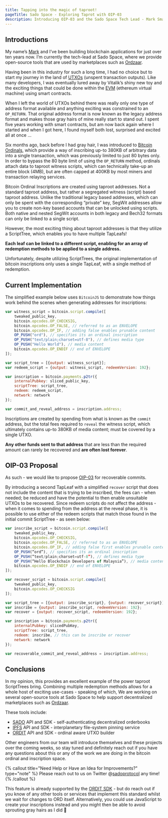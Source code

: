```yaml
---
title: Tapping into the magic of taproot!
pageTitle: Sado Space - Exploring Taprot with OIP-03
description: Introducing OIP-03 and the Sado Space Tech Lead - Mark Smalley
---
```


## Introductions

My name’s [Mark](http://smalley.my/) and I’ve been building blockchain applications for just over ten years now. I’m currently the tech-lead at Sado Space, where we provide open-source tools that are used by marketplaces such as [Ordzaar](https://ordzaar.com). 

Having been in this industry for such a long time, I had no choice but to start my journey in the land of [UTXOs](https://en.wikipedia.org/wiki/Unspent_transaction_output) (unspent transaction outputs). Like many developers, I was eventually lured away by Vitalik’s shiny new toy and the exciting things that could be done within the [EVM](https://en.wikipedia.org/wiki/Ethereum#Virtual_machine) (ethereum virtual machine) using smart contracts. 

When I left the world of UTXOs behind there was really only one type of address format available and anything exciting was constrained to an `OP_RETURN`. That original address format is now known as the legacy address format and makes those gray hairs of mine really start to stand out. I spent five years working with smart contracts, but am now back again where I started and when I got here, I found myself both lost, surprised and excited all at once …

Six months ago, back before I had gray hair, I was introduced to [Bitcoin Ordinals](https://docs.ordinals.com/), which provide a way of inscribing up-to 380KB of arbitrary data into a single transaction, which was previously limited to just 80 bytes only. In order to bypass the 80 byte limit of using the `OP_RETURN` method, ordinals attach data to taproot witness scripts, which can technically take-up an entire block (4MB), but are often capped at 400KB by most miners and transaction relaying services.

Bitcoin Ordinal Inscriptions are created using taproot addresses. Not a standard taproot address, but rather a segregated witness (script) based taproot address. Unlike the traditional legacy based addresses, which can only be spent with the corresponding “private” key, SegWit addresses allow you to create non-key based accounts that can be unlocked using scripts. Both native and nested SegWit accounts in both legacy and Bech32 formats can only be linked to a single script.

However, the most exciting thing about taproot addresses is that they utilize a ScriptTree, which enables you to have multiple TapLeafs! 

__Each leaf can be linked to a different script, enabling for an array of redemption methods to be applied to a single address.__ 

Unfortunately, despite utilizing ScriptTrees, the original implementation of bitcoin inscriptions only uses a single TapLeaf, with a single method of redemption.

## Current Implementation

The simplified example below uses `BitcoinJS` to demonstrate how things work behind the scenes when generating addresses for inscriptions:

```js
var witness_script = bitcoin.script.compile([
	tweaked_public_key,
	bitcoin.opcodes.OP_CHECKSIG,
	bitcoin.opcodes.OP_FALSE, // referred to as an ENVELOPE
	bitcoin.opcodes.OP_IF, // adding false enables prunable content
	OP_PUSH("ord"), // specifies its an ordinal inscription
	OP_PUSH("text/plain;charset=utf-8"), // defines media type
	OP_PUSH("Hello World"), // media content
	bitcoin.opcodes.OP_ENDIF // end of ENVELOPE
]);

var script_tree = [{output: witness_script}];
var redeem_script = {output: witness_script, redeemVersion: 192};

var inscription = bitcoin.payments.p2tr({
	internalPubkey: sliced_public_key,
	scriptTree: script_tree,
	redeem: redeem_script,
	network: network
});

var commit_and_reveal_address = inscription.address;
```

Inscriptions are created by spending from what is known as the `commit` address, but the total fees required to `reveal` the witness script, which ultimately contains up-to 380KB of media content; must be  covered by a single UTXO.

__Any other funds sent to that address__ that are less than the required amount can rarely be recovered and __are often lost forever__.

## OIP-03 Proposal

As such - we would like to propose [OIP-03](https://www.oips.io/oip-03-recoverable-commits) for recoverable commits.

By introducing a second TapLeaf with a simplified `recover` script that does not include the content that is trying to be inscribed, the fees can - when needed; be reduced and have the potential to then enable unsuitable UTXOs to be recovered. Since redeem scripts do not affect the address - when it comes to spending from the address at the reveal phase, it is possible to use either of the redeem scripts that match those found in the initial commit ScriptTree - as seen below:

```js
var inscribe_script = bitcoin.script.compile([
	tweaked_public_key,
	bitcoin.opcodes.OP_CHECKSIG,
	bitcoin.opcodes.OP_FALSE, // referred to as an ENVELOPE
	bitcoin.opcodes.OP_IF, // adding false first enables prunable content
	OP_PUSH(“ord”), // specifies its an ordinal inscription
	OP_PUSH(“text/plain;charset=utf-8”), // defines media type
	OP_PUSH(“Hello Blockchain Developers of Malaysia”), // media content
	bitcoin.opcodes.OP_ENDIF // end of ENVELOPE
]);

var recover_script = bitcoin.script.compile([
	tweaked_public_key,
	bitcoin.opcodes.OP_CHECKSIG
]);

var script_tree = [{output: inscribe_script}, {output: recover_script}];
var inscribe = {output: inscribe_script, redeemVersion: 192};
var recover = {output: recover_script, redeemVersion: 192};

var inscription = bitcoin.payments.p2tr({
	internalPubkey: slicedPubKey,
	scriptTree: script_tree,
	redeem: inscribe, // this can be inscribe or recover
	network: network
});

var recoverable_commit_and_reveal_address = inscription.address;
```

## Conclusions

In my opinion, this provides an excellent example of the power taproot ScriptTrees bring. Combining multiple redemption methods allows for a whole host of exciting use-cases - speaking of which, We are working on several open-source tools at Sado Space to help support decentralized marketplaces such as [Ordzaar](https://ordzaar.com).

These tools include:

* [SADO](https://sado.space/docs/sdk-introduction) API and SDK - self-authenticating decentralized orderbooks
* [IPFS](https://sado.space/docs/ipfs-introduction) API and SDK - interplanetary file-system pinning service
* [ORDIT](https://sado.space/docs/ordit-introduction) API and SDK - ordinal aware UTXO builder

Other engineers from our team will introduce themselves and these projects over the coming weeks, so stay tuned and definitely reach out if you have any questions about this or any of the work we are doing in the bitcoin ordinal and inscription space.

{% callout title="Need Help or Have an Idea for Improvements?" type="note" %}
Please reach out to us on Twitter @[sadoprotocol](https://twitter.com/sadoprotocol) any time!
{% /callout %}

This feature is already supported by the [ORDIT SDK](https://sado.space/docs/ordit-introduction) - but do reach out if you know of any other tools or services that implement this standard whilst we wait for changes to ORD itself. Alternatively, you could use JavaScript to create your inscriptions instead and you might then be able to avoid sprouting gray hairs as I did 🙂

